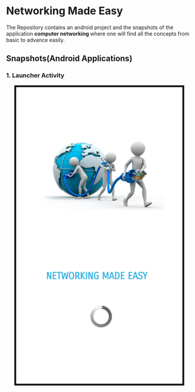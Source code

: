 # Networking Made Easy

The Repository contains an android project and the snapshots of the application  <b>computer networking </b> where one will find all the concepts from basic to advance easily.

## Snapshots(Android Applications)

### <b>1. Launcher Activity </b>

<p align="center">
  <img src="https://github.com/bhavna7/Networking-Made-Easy/blob/master/images/1.png" width="450" border="5"/>
</p






